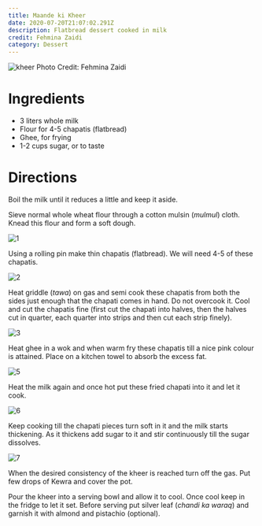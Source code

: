 ```yaml
---
title: Maande ki Kheer
date: 2020-07-20T21:07:02.291Z
description: Flatbread dessert cooked in milk
credit: Fehmina Zaidi
category: Dessert
---
```

![kheer](78a1427f-daf1-45de-8a0a-ae1b0885bfa5.jpeg)
Photo Credit: Fehmina Zaidi  

# Ingredients
* 3 liters whole milk
* Flour for 4-5 chapatis (flatbread)
* Ghee, for frying
* 1-2 cups sugar, or to taste

# Directions
Boil the milk until it reduces a little and keep it aside.

Sieve normal whole wheat flour through a cotton mulsin (_mulmul_) cloth. Knead this flour and form a soft dough. 

![1](1.jpeg)

Using a rolling pin make thin chapatis (flatbread). We will need 4-5 of these chapatis.

![2](2.jpeg)

Heat griddle (_tawa_) on gas and semi cook these chapatis from both the sides just enough that the chapati comes in hand. Do not overcook it. Cool and cut the chapatis fine (first cut the chapati into halves, then the halves cut in quarter, each quarter into strips and then cut each strip finely).

![3](3.jpeg)

Heat ghee in a wok and when warm fry these chapatis till a nice pink colour is attained. Place on a kitchen towel to absorb the excess fat.

![5](5.jpeg)

Heat the milk again and once hot put these fried chapati into it and let it cook. 

![6](6.jpeg)

Keep cooking till the chapati pieces turn soft in it and the milk starts thickening. As it thickens add sugar to it and stir continuously till the sugar dissolves. 

![7](7.jpeg)

When the desired consistency of the kheer is reached turn off the gas. Put few drops of Kewra and cover the pot.

Pour the kheer into a serving bowl and allow it to cool. Once cool keep in the fridge to let it set. Before serving put silver leaf (_chandi ka waraq_) and garnish it with almond and pistachio (optional).
